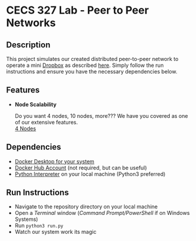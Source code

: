 # CECS 327 Lab - Peer to Peer Networks

## Description

This project simulates our created distributed peer-to-peer network to operate a mini [Dropbox](https://www.dropbox.com/) as described [here](./INSTR.md). Simply follow the run instructions and ensure you have the necessary dependencies below.

## Features
- **Node Scalability**

    Do you want 4 nodes, 10 nodes, more??? We have you covered as one of our extensive features.   
    [4 Nodes](https://user-images.githubusercontent.com/46500443/184038717-ab7ba95d-7101-4b7d-a8ae-ad43d56e675f.mp4)

## Dependencies

- [Docker Desktop for your system](https://www.docker.com/get-started/)
- [Docker Hub Account](https://hub.docker.com/signup) (not required, but can be useful)
- [Python Interpreter](https://www.python.org/downloads/) on your local machine (Python3 preferred)

## Run Instructions

- Navigate to the repository directory on your local machine
- Open a *Terminal* window (*Command Prompt/PowerShell* if on Windows Systems)
- Run `python3 run.py`
- Watch our system work its magic
